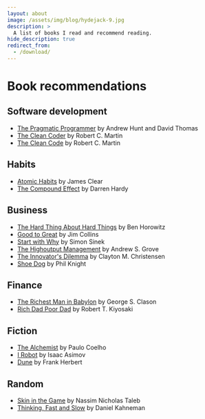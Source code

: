 ```yaml
---
layout: about
image: /assets/img/blog/hydejack-9.jpg
description: >
  A list of books I read and recommend reading.
hide_description: true
redirect_from:
  - /download/
---
```


# Book recommendations

## Software development
- [The Pragmatic Programmer](https://www.amazon.com/Pragmatic-Programmer-journey-mastery-Anniversary/dp/0135957052) by Andrew Hunt and David Thomas
- [The Clean Coder](https://www.amazon.com/Clean-Coder-Conduct-Professional-Programmers/dp/0137081073) by Robert C. Martin
- [The Clean Code](https://www.amazon.com/Clean-Code-Handbook-Software-Craftsmanship/dp/0132350882) by Robert C. Martin

## Habits
- [Atomic Habits](https://www.amazon.com/Atomic-Habits-Proven-Build-Break/dp/0735211299) by James Clear
- [The Compound Effect](https://www.amazon.com/Compound-Effect-Darren-Hardy/dp/159315724X) by Darren Hardy

## Business
- [The Hard Thing About Hard Things](https://www.amazon.com/Hard-Thing-About-Things-Building/dp/0062273205) by Ben Horowitz
- [Good to Great](https://www.amazon.com/Good-Great-Some-Companies-Others/dp/0066620996) by Jim Collins
- [Start with Why](https://www.amazon.com/Start-Why-Leaders-Inspire-Everyone/dp/1591846447) by Simon Sinek
- [The Highoutput Management](https://www.amazon.com/High-Output-Management-Andrew-Grove/dp/0679762884) by Andrew S. Grove
- [The Innovator's Dilemma](https://www.amazon.com/Innovators-Dilemma-Revolutionary-Change-Business/dp/0062060244) by Clayton M. Christensen
- [Shoe Dog](https://www.amazon.com/Shoe-Dog-Memoir-Creator-Nike/dp/1501135929) by Phil Knight

## Finance
- [The Richest Man in Babylon](https://en.wikipedia.org/wiki/The_Richest_Man_in_Babylon_(book)) by George S. Clason
- [Rich Dad Poor Dad](https://www.amazon.com/Rich-Dad-Poor-Teach-Middle/dp/1612680194) by Robert T. Kiyosaki

## Fiction
- [The Alchemist](https://www.amazon.com/Alchemist-Paulo-Coelho/dp/0062315005) by Paulo Coelho
- [I Robot](https://www.amazon.com/Robot-Isaac-Asimov/dp/055338256X) by Isaac Asimov
- [Dune](https://www.amazon.com/Dune-Frank-Herbert/dp/0441172717) by Frank Herbert


## Random
- [Skin in the Game](https://www.amazon.com/Skin-Game-Hidden-Asymmetries-Daily/dp/042528462X) by Nassim Nicholas Taleb
- [Thinking, Fast and Slow](https://www.amazon.com/Thinking-Fast-Slow-Daniel-Kahneman/dp/0374533555) by Daniel Kahneman